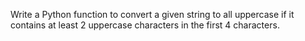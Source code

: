 Write a Python function to convert a given string to all uppercase if it contains at least 2 uppercase characters in the first 4 characters. 
